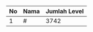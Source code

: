 | No | Nama            | Jumlah Level |
|----|-----------------|--------------|
| 1  | #    |    3742        |
